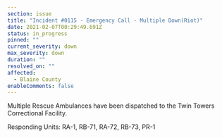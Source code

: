 ```yaml
---
section: issue
title: "Incident #0115 - Emergency Call - Multiple Down(Riot)"
date: 2021-02-07T00:29:49.691Z
status: in_progress
pinned: ""
current_severity: down
max_severity: down
duration: ""
resolved_on: ""
affected:
  - Blaine County
enableComments: false
---
```

Multiple Rescue Ambulances have been dispatched to the Twin Towers Correctional Facility.

Responding Units: RA-1, RB-71, RA-72, RB-73, PR-1
